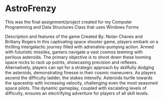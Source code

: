 # AstroFrenzy

This was the final assignment/project created for my Computer Programming and Data Structures Class that uses Windows Forms

Description and features of the game
Created By: Nolan Chaves and Brittany Rogers 
In this captivating space shooter game, players embark on a thrilling intergalactic journey filled with adrenaline-pumping action. Armed with futuristic missiles, gamers navigate a vast cosmos teeming with perilous asteroids. The primary objective is to shoot down these looming space rocks to rack up points, showcasing precision and reflexes. Alternatively, players can opt for a strategic approach by skillfully dodging the asteroids, demonstrating finesse in their cosmic maneuvers. 
As players ascend the difficulty ladder, the stakes intensify. Asteroids hurtle towards the spaceship with increasing velocity, challenging even the most seasoned space pilots. The dynamic gameplay, coupled with escalating levels of difficulty, ensures an electrifying adventure for players of all skill levels.

